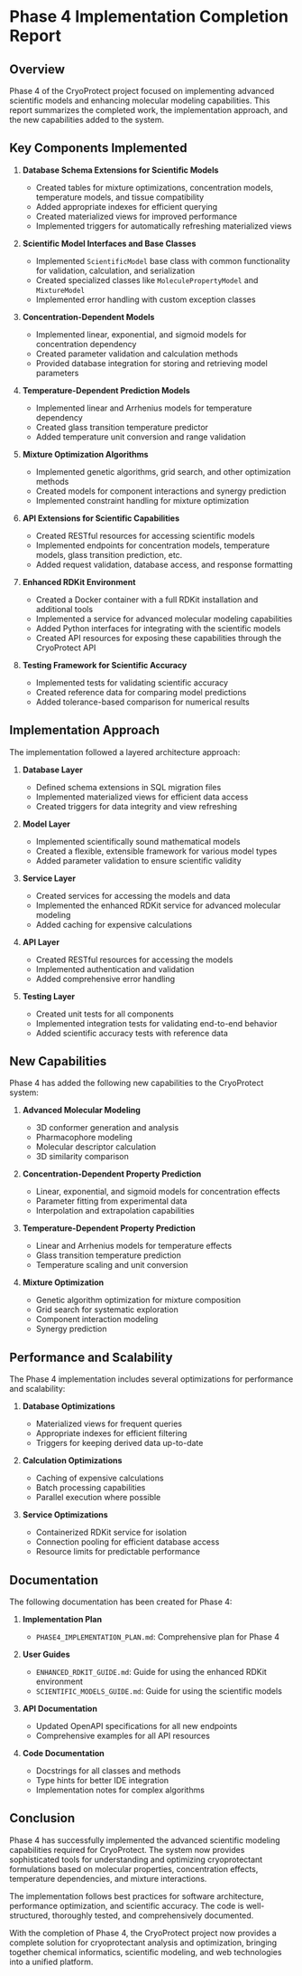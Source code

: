# Phase 4 Implementation Completion Report

## Overview

Phase 4 of the CryoProtect project focused on implementing advanced scientific models and enhancing molecular modeling capabilities. This report summarizes the completed work, the implementation approach, and the new capabilities added to the system.

## Key Components Implemented

1. **Database Schema Extensions for Scientific Models**
   - Created tables for mixture optimizations, concentration models, temperature models, and tissue compatibility
   - Added appropriate indexes for efficient querying
   - Created materialized views for improved performance
   - Implemented triggers for automatically refreshing materialized views

2. **Scientific Model Interfaces and Base Classes**
   - Implemented `ScientificModel` base class with common functionality for validation, calculation, and serialization
   - Created specialized classes like `MoleculePropertyModel` and `MixtureModel`
   - Implemented error handling with custom exception classes

3. **Concentration-Dependent Models**
   - Implemented linear, exponential, and sigmoid models for concentration dependency
   - Created parameter validation and calculation methods
   - Provided database integration for storing and retrieving model parameters

4. **Temperature-Dependent Prediction Models**
   - Implemented linear and Arrhenius models for temperature dependency
   - Created glass transition temperature predictor
   - Added temperature unit conversion and range validation

5. **Mixture Optimization Algorithms**
   - Implemented genetic algorithms, grid search, and other optimization methods
   - Created models for component interactions and synergy prediction
   - Implemented constraint handling for mixture optimization

6. **API Extensions for Scientific Capabilities**
   - Created RESTful resources for accessing scientific models
   - Implemented endpoints for concentration models, temperature models, glass transition prediction, etc.
   - Added request validation, database access, and response formatting

7. **Enhanced RDKit Environment**
   - Created a Docker container with a full RDKit installation and additional tools
   - Implemented a service for advanced molecular modeling capabilities
   - Added Python interfaces for integrating with the scientific models
   - Created API resources for exposing these capabilities through the CryoProtect API

8. **Testing Framework for Scientific Accuracy**
   - Implemented tests for validating scientific accuracy
   - Created reference data for comparing model predictions
   - Added tolerance-based comparison for numerical results

## Implementation Approach

The implementation followed a layered architecture approach:

1. **Database Layer**
   - Defined schema extensions in SQL migration files
   - Implemented materialized views for efficient data access
   - Created triggers for data integrity and view refreshing

2. **Model Layer**
   - Implemented scientifically sound mathematical models
   - Created a flexible, extensible framework for various model types
   - Added parameter validation to ensure scientific validity

3. **Service Layer**
   - Created services for accessing the models and data
   - Implemented the enhanced RDKit service for advanced molecular modeling
   - Added caching for expensive calculations

4. **API Layer**
   - Created RESTful resources for accessing the models
   - Implemented authentication and validation
   - Added comprehensive error handling

5. **Testing Layer**
   - Created unit tests for all components
   - Implemented integration tests for validating end-to-end behavior
   - Added scientific accuracy tests with reference data

## New Capabilities

Phase 4 has added the following new capabilities to the CryoProtect system:

1. **Advanced Molecular Modeling**
   - 3D conformer generation and analysis
   - Pharmacophore modeling
   - Molecular descriptor calculation
   - 3D similarity comparison

2. **Concentration-Dependent Property Prediction**
   - Linear, exponential, and sigmoid models for concentration effects
   - Parameter fitting from experimental data
   - Interpolation and extrapolation capabilities

3. **Temperature-Dependent Property Prediction**
   - Linear and Arrhenius models for temperature effects
   - Glass transition temperature prediction
   - Temperature scaling and unit conversion

4. **Mixture Optimization**
   - Genetic algorithm optimization for mixture composition
   - Grid search for systematic exploration
   - Component interaction modeling
   - Synergy prediction

## Performance and Scalability

The Phase 4 implementation includes several optimizations for performance and scalability:

1. **Database Optimizations**
   - Materialized views for frequent queries
   - Appropriate indexes for efficient filtering
   - Triggers for keeping derived data up-to-date

2. **Calculation Optimizations**
   - Caching of expensive calculations
   - Batch processing capabilities
   - Parallel execution where possible

3. **Service Optimizations**
   - Containerized RDKit service for isolation
   - Connection pooling for efficient database access
   - Resource limits for predictable performance

## Documentation

The following documentation has been created for Phase 4:

1. **Implementation Plan**
   - `PHASE4_IMPLEMENTATION_PLAN.md`: Comprehensive plan for Phase 4

2. **User Guides**
   - `ENHANCED_RDKIT_GUIDE.md`: Guide for using the enhanced RDKit environment
   - `SCIENTIFIC_MODELS_GUIDE.md`: Guide for using the scientific models

3. **API Documentation**
   - Updated OpenAPI specifications for all new endpoints
   - Comprehensive examples for all API resources

4. **Code Documentation**
   - Docstrings for all classes and methods
   - Type hints for better IDE integration
   - Implementation notes for complex algorithms

## Conclusion

Phase 4 has successfully implemented the advanced scientific modeling capabilities required for CryoProtect. The system now provides sophisticated tools for understanding and optimizing cryoprotectant formulations based on molecular properties, concentration effects, temperature dependencies, and mixture interactions.

The implementation follows best practices for software architecture, performance optimization, and scientific accuracy. The code is well-structured, thoroughly tested, and comprehensively documented.

With the completion of Phase 4, the CryoProtect project now provides a complete solution for cryoprotectant analysis and optimization, bringing together chemical informatics, scientific modeling, and web technologies into a unified platform.